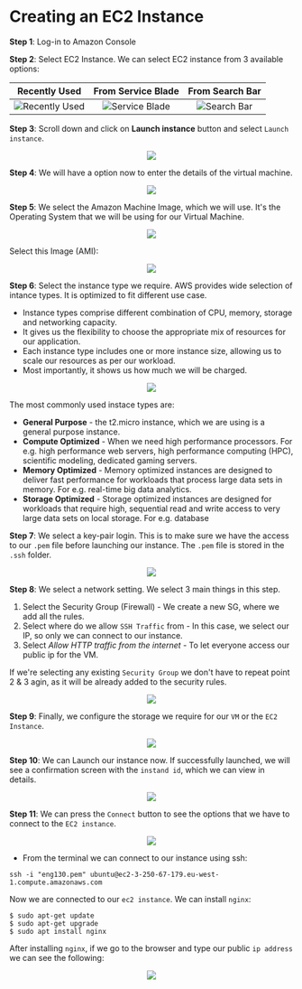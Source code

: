 # Creating an EC2 Instance

**Step 1**: Log-in to Amazon Console

**Step 2**: Select EC2 Instance. We can select EC2 instance from 3 available options:

|Recently Used|From Service Blade|From Search Bar|
|:-:|:-:|:-:|
|![Recently Used](https://user-images.githubusercontent.com/110366380/199284774-f944e540-2d46-44eb-adce-d1b078dda311.png)|![Service Blade](https://user-images.githubusercontent.com/110366380/199284384-6f97fbe8-9843-493d-a6cf-276a82af7977.png)|![Search Bar](https://user-images.githubusercontent.com/110366380/199284565-8550e09c-e921-425b-aed6-2c56e1b355ef.png)|

**Step 3**: Scroll down and click on **Launch instance** button and select `Launch instance`.

<p align="center">
  <img src="https://user-images.githubusercontent.com/110366380/199286440-3d3ab484-4d2a-4e72-9a91-1f76f505796d.png">
</p>

**Step 4**: We will have a option now to enter the details of the virtual machine.

<p align="center">
  <img src="https://user-images.githubusercontent.com/110366380/199289836-4628c1b9-dd64-4591-9104-754b9e91a21a.png">
</p>

**Step 5**: We select the Amazon Machine Image, which we will use. It's the Operating System that we will be using for our Virtual Machine.

<p align="center">
  <img src="https://user-images.githubusercontent.com/110366380/199291224-8e3da801-7f9d-4ce6-9349-ee8382b1796e.png">
</p>

Select this Image (AMI):

<p align="center">
  <img src="https://user-images.githubusercontent.com/110366380/199290608-c0dac4fa-a0b1-465f-ac0d-dcad24a0d8b1.png">
</p>

**Step 6**: Select the instance type we require. AWS provides wide selection of intance types. It is optimized to fit different use case.

- Instance types comprise different combination of CPU, memory, storage and networking capacity.
- It gives us the flexibility to choose the appropriate mix of resources for our application.
- Each instance type includes one or more instance size, allowing us to scale our resources as per our workload.
- Most importantly, it shows us how much we will be charged.

  
<p align="center">
  <img src="https://user-images.githubusercontent.com/110366380/199291775-2d18eb25-fed1-4875-963e-c6ec5b2b7a70.png">
</p>

The most commonly used instace types are:
- **General Purpose** - the t2.micro instance, which we are using is a general purpose instance.
- **Compute Optimized** - When we need high performance processors. For e.g. high performance web servers, high performance computing (HPC), scientific modeling, dedicated gaming servers.
- **Memory Optimized** - Memory optimized instances are designed to deliver fast performance for workloads that process large data sets in memory. For e.g. real-time big data analytics.
- **Storage Optimized** - Storage optimized instances are designed for workloads that require high, sequential read and write access to very large data sets on local storage. For e.g. database

**Step 7**: We select a key-pair login. This is to make sure we have the access to our `.pem` file before launching our instance. The `.pem` file is stored in the `.ssh` folder.

<p align="center">
  <img src="https://user-images.githubusercontent.com/110366380/199297534-612f4da5-5b23-42c3-9bca-016162b12d9b.png">
</p>

**Step 8**: We select a network setting. We select 3 main things in this step.

1. Select the Security Group (Firewall) - We create a new SG, where we add all the rules.
2. Select where do we allow `SSH Traffic` from - In this case, we select our IP, so only we can connect to our instance.
3. Select *Allow HTTP traffic from the internet* - To let everyone access our public ip for the VM.

If we're selecting any existing `Security Group` we don't have to repeat point 2 & 3 agin, as it will be already added to the security rules.

<p align="center">
  <img src="https://user-images.githubusercontent.com/110366380/199298943-8e353fa9-607b-4f05-958b-cd3e04e52308.png">
</p>

**Step 9**: Finally, we configure the storage we require for our `VM` or the `EC2 Instance`.

<p align="center">
  <img src="https://user-images.githubusercontent.com/110366380/199299239-090fdb2c-c9bb-4c33-8492-1afaea4ef234.png">
</p>

**Step 10**: We can Launch our instance now. If successfully launched, we will see a confirmation screen with the `instand id`, which we can view in details.

<p align="center">
  <img src="https://user-images.githubusercontent.com/110366380/199299908-e86fed64-d6c1-466a-b9c7-cf0cb907159f.png">
</p>

**Step 11**: We can press the `Connect` button to see the options that we have to connect to the `EC2 instance`.

<p align="center">
  <img src="https://user-images.githubusercontent.com/110366380/199300766-eee7b69b-9c01-4d53-a0f8-50f693e4e4ed.png">
</p>

- From the terminal we can connect to our instance using ssh:

```
ssh -i "eng130.pem" ubuntu@ec2-3-250-67-179.eu-west-1.compute.amazonaws.com
```

Now we are connected to our `ec2 instance`. We can install `nginx`:

```
$ sudo apt-get update
$ sudo apt-get upgrade
$ sudo apt install nginx
```

After installing `nginx`, if we go to the browser and type our public `ip address` we can see the following:

<p align="center">
  <img src="https://user-images.githubusercontent.com/110366380/199304091-b174e663-fcc9-45d6-bda1-ee3eafaaa7d8.png">
</p>



